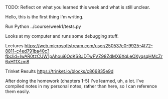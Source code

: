 TODO: Reflect on what you learned this week and what is still unclear.

Hello, this is the first thing I'm writing.

Run
Python ../course/week1/tests.py

Looks at my computer and runs some debugging stuff.

Lectures
https://web.microsoftstream.com/user/250537c0-9925-4f72-8811-c4ed791ba40c?fbclid=IwAR0tzCUW1pAhoui6OdKS8JDTwFVZ98ZdMX6XqLeOXyqsqHMcZr6xH11Xzm8

Trinket Results
https://trinket.io/blocks/c866835e9d

After doing the homework (chapters 1-5) I've learned, uh, a lot.
I've compiled notes in my personal notes, rather than here, so I can reference them easily.
